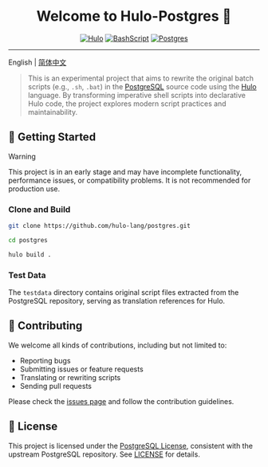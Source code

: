 <h1 align="center">Welcome to Hulo-Postgres 👋</h1>
<center>

[![Hulo](https://img.shields.io/badge/Hulo-%238866E9.svg?logoColor=white&style=for-the-badge)](https://github.com/hulo-lang/hulo) [![BashScript](https://img.shields.io/badge/Bash%20Script-%23121011.svg?logo=gnu-bash&logoColor=white&style=for-the-badge)](https://www.gnu.org/software/bash/) [![Postgres](https://img.shields.io/badge/Postgres-%23316192.svg?logo=postgresql&logoColor=white&style=for-the-badge)](https://www.postgresql.org/)

</center>

---

English | [简体中文](docs/README_CN.md)

> This is an experimental project that aims to rewrite the original batch scripts (e.g., `.sh`, `.bat`) in the [PostgreSQL](https://github.com/postgres/postgres) source code using the [Hulo](https://github.com/hulo-lang) language.
> By transforming imperative shell scripts into declarative Hulo code, the project explores modern script practices and maintainability.

## 🚀 Getting Started

> [!WARNING]
> This project is in an early stage and may have incomplete functionality, performance issues, or compatibility problems. It is not recommended for production use.

### Clone and Build

```sh
git clone https://github.com/hulo-lang/postgres.git

cd postgres

hulo build .
```

### Test Data

The `testdata` directory contains original script files extracted from the PostgreSQL repository, serving as translation references for Hulo.

## 🤝 Contributing

We welcome all kinds of contributions, including but not limited to:

* Reporting bugs
* Submitting issues or feature requests
* Translating or rewriting scripts
* Sending pull requests

Please check the [issues page](https://github.com/hulo-lang/postgres/issues) and follow the contribution guidelines.

## 📝 License

This project is licensed under the [PostgreSQL License](https://opensource.org/license/postgresql), consistent with the upstream PostgreSQL repository. See [LICENSE](LICENSE) for details.